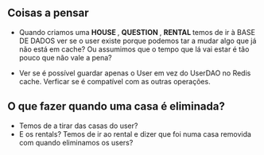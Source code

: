 ## Coisas a pensar

- Quando criamos uma <b> HOUSE </b>, <b> QUESTION </b>, <b> RENTAL </b> temos de ir à BASE DE DADOS ver se o user existe porque podemos tar a mudar algo que já não está em cache? Ou assumimos que o tempo que lá vai estar é tão pouco que não vale a pena?


- Ver se é possível guardar apenas o User em vez do UserDAO no Redis cache. Verficar se é compatível com as outras operações.

## O que fazer quando uma casa é eliminada?

- Temos de a tirar das casas do user?
- E os rentals? Temos de ir ao rental e dizer que foi numa casa removida com quando eliminamos os users?